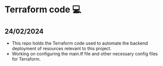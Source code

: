 # Terraform code 💻
 
## 24/02/2024 

 - This repo holds the Terraform code used to automate the backend deployment of resources relevant to this project.
 - Working on configuring the main.tf file and other necessary config files for Terraform. 
